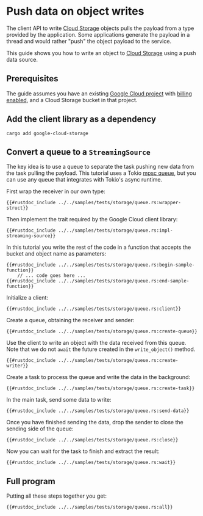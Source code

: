 <!-- 
Copyright 2025 Google LLC

Licensed under the Apache License, Version 2.0 (the "License");
you may not use this file except in compliance with the License.
You may obtain a copy of the License at

    https://www.apache.org/licenses/LICENSE-2.0

Unless required by applicable law or agreed to in writing, software
distributed under the License is distributed on an "AS IS" BASIS,
WITHOUT WARRANTIES OR CONDITIONS OF ANY KIND, either express or implied.
See the License for the specific language governing permissions and
limitations under the License.
-->

# Push data on object writes

The client API to write [Cloud Storage] objects pulls the payload from a type
provided by the application. Some applications generate the payload in a thread
and would rather "push" the object payload to the service.

This guide shows you how to write an object to [Cloud Storage] using a push data
source.

## Prerequisites

The guide assumes you have an existing [Google Cloud project] with
[billing enabled], and a Cloud Storage bucket in that project.

## Add the client library as a dependency

```shell
cargo add google-cloud-storage
```

## Convert a queue to a `StreamingSource`

The key idea is to use a queue to separate the task pushing new data from the
task pulling the payload. This tutorial uses a Tokio [mpsc queue], but you can
use any queue that integrates with Tokio's async runtime.

First wrap the receiver in our own type:

```rust,ignore,noplayground
{{#rustdoc_include ../../samples/tests/storage/queue.rs:wrapper-struct}}
```

Then implement the trait required by the Google Cloud client library:

```rust,ignore,noplayground
{{#rustdoc_include ../../samples/tests/storage/queue.rs:impl-streaming-source}}
```

In this tutorial you write the rest of the code in a function that accepts the
bucket and object name as parameters:

```rust,ignore,noplayground
{{#rustdoc_include ../../samples/tests/storage/queue.rs:begin-sample-function}}
    // ... code goes here ...
{{#rustdoc_include ../../samples/tests/storage/queue.rs:end-sample-function}}
```

Initialize a client:

```rust,ignore,noplayground
{{#rustdoc_include ../../samples/tests/storage/queue.rs:client}}
```

Create a queue, obtaining the receiver and sender:

```rust,ignore,noplayground
{{#rustdoc_include ../../samples/tests/storage/queue.rs:create-queue}}
```

Use the client to write an object with the data received from this queue. Note
that we do not `await` the future created in the `write_object()` method.

```rust,ignore,noplayground
{{#rustdoc_include ../../samples/tests/storage/queue.rs:create-writer}}
```

Create a task to process the queue and write the data in the background:

```rust,ignore,noplayground
{{#rustdoc_include ../../samples/tests/storage/queue.rs:create-task}}
```

In the main task, send some data to write:

```rust,ignore,noplayground
{{#rustdoc_include ../../samples/tests/storage/queue.rs:send-data}}
```

Once you have finished sending the data, drop the sender to close the sending
side of the queue:

```rust,ignore,noplayground
{{#rustdoc_include ../../samples/tests/storage/queue.rs:close}}
```

Now you can wait for the task to finish and extract the result:

```rust,ignore,noplayground
{{#rustdoc_include ../../samples/tests/storage/queue.rs:wait}}
```

## Full program

Putting all these steps together you get:

```rust,ignore,noplayground
{{#rustdoc_include ../../samples/tests/storage/queue.rs:all}}
```

[billing enabled]: https://cloud.google.com/billing/docs/how-to/verify-billing-enabled#confirm_billing_is_enabled_on_a_project
[cloud storage]: https://cloud.google.com/storage
[google cloud project]: https://cloud.google.com/resource-manager/docs/creating-managing-projects
[mpsc queue]: https://docs.rs/tokio/latest/tokio/sync/mpsc/index.html
